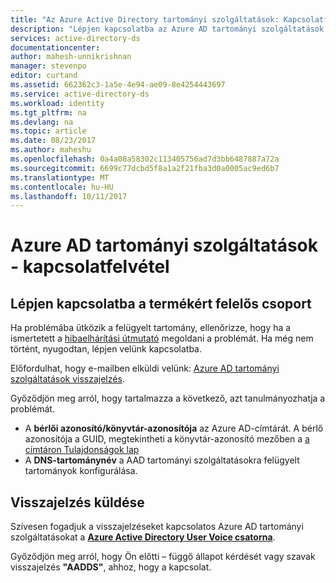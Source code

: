 ```yaml
---
title: "Az Azure Active Directory tartományi szolgáltatások: Kapcsolatfelvétel |} Microsoft Docs"
description: "Lépjen kapcsolatba az Azure AD tartományi szolgáltatások termékért felelős csoport"
services: active-directory-ds
documentationcenter: 
author: mahesh-unnikrishnan
manager: stevenpo
editor: curtand
ms.assetid: 662362c3-1a5e-4e94-ae09-8e4254443697
ms.service: active-directory-ds
ms.workload: identity
ms.tgt_pltfrm: na
ms.devlang: na
ms.topic: article
ms.date: 08/23/2017
ms.author: maheshu
ms.openlocfilehash: 0a4a08a58302c113405756ad7d3bb6487887a72a
ms.sourcegitcommit: 6699c77dcbd5f8a1a2f21fba3d0a0005ac9ed6b7
ms.translationtype: MT
ms.contentlocale: hu-HU
ms.lasthandoff: 10/11/2017
---
```

# <a name="azure-ad-domain-services---contact-us"></a>Azure AD tartományi szolgáltatások - kapcsolatfelvétel
## <a name="contact-the-product-team"></a>Lépjen kapcsolatba a termékért felelős csoport
Ha problémába ütközik a felügyelt tartomány, ellenőrizze, hogy ha a ismertetett a [hibaelhárítási útmutató](active-directory-ds-troubleshooting.md) megoldani a problémát. Ha még nem történt, nyugodtan, lépjen velünk kapcsolatba.

Előfordulhat, hogy e-mailben elküldi velünk: [Azure AD tartományi szolgáltatások visszajelzés](mailto:aaddsfb@microsoft.com).

Győződjön meg arról, hogy tartalmazza a következő, azt tanulmányozhatja a problémát.

* A **bérlői azonosító/könyvtár-azonosítója** az Azure AD-címtárát. A bérlő azonosítója a GUID, megtekintheti a könyvtár-azonosító mezőben a [a címtáron Tulajdonságok lap](https://ms.portal.azure.com/#blade/Microsoft_AAD_IAM/ActiveDirectoryMenuBlade/Properties)
* A **DNS-tartománynév** a AAD tartományi szolgáltatásokra felügyelt tartományok konfigurálása.

## <a name="provide-feedback"></a>Visszajelzés küldése
Szívesen fogadjuk a visszajelzéseket kapcsolatos Azure AD tartományi szolgáltatásokat a  **[Azure Active Directory User Voice csatorna](https://feedback.azure.com/forums/169401-azure-active-directory/)**.

Győződjön meg arról, hogy Ön előtti – függő állapot kérdését vagy szavak visszajelzés **"AADDS"**, ahhoz, hogy a kapcsolat.
